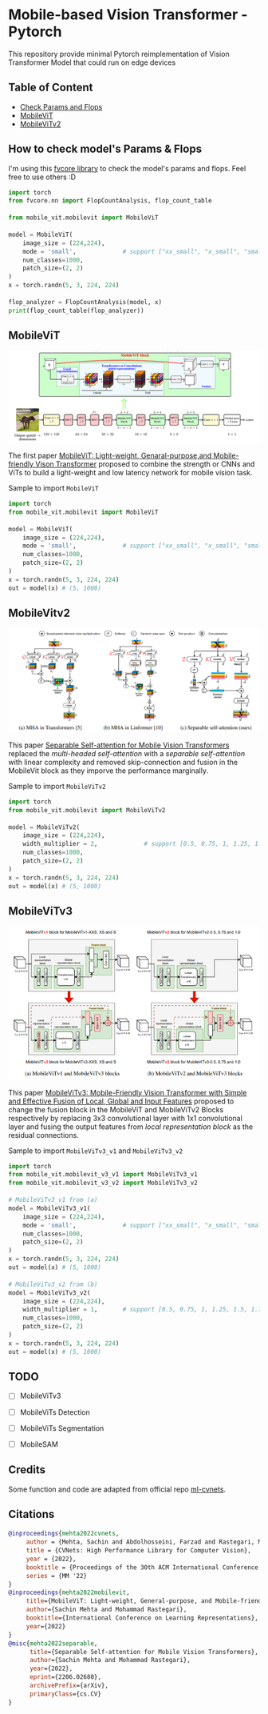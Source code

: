# Mobile-based Vision Transformer - Pytorch

This repository provide minimal Pytorch reimplementation of Vision Transformer Model that could run on edge devices


## Table of Content

- [Check Params and Flops](#how-to-check-models-params--flops)
- [MobileViT](#MobileViT)
- [MobileViTv2](#mobilevitv2)


## How to check model's Params & Flops

I'm using this <a href="https://github.com/facebookresearch/fvcore">fvcore library</a> to check the model's params and flops. Feel free to use others :D

```python
import torch
from fvcore.nn import FlopCountAnalysis, flop_count_table 

from mobile_vit.mobilevit import MobileViT

model = MobileViT(
    image_size = (224,224), 
    mode = 'small',             # support ["xx_small", "x_small", "small"] as shown in paper
    num_classes=1000, 
    patch_size=(2, 2)
)
x = torch.randn(5, 3, 224, 224)

flop_analyzer = FlopCountAnalysis(model, x)
print(flop_count_table(flop_analyzer))
```

## MobileViT

<img src="./asset/mobilevit.png" ></img>

The first paper <a href="https://arxiv.org/abs/2110.02178">MobileViT: Light-weight, Genaral-purpose,and Mobile-friendly Vison Transformer</a> proposed to combine the strength or CNNs and ViTs to build a light-weight and low latency network for mobile vision task.

Sample to import `MobileViT`

```python
import torch
from mobile_vit.mobilevit import MobileViT

model = MobileViT(
    image_size = (224,224), 
    mode = 'small',             # support ["xx_small", "x_small", "small"] as shown in paper
    num_classes=1000, 
    patch_size=(2, 2)
)
x = torch.randn(5, 3, 224, 224)
out = model(x) # (5, 1000)
```

## MobileVitv2

<img src="./asset/mobilevitv2.png"></img>

This paper <a href="https://arxiv.org/abs/2206.02680">Separable Self-attention for Mobile Vision Transformers</a> replaced the *multi-headed self-attention* with a *separable self-attention* with linear complexity and removed skip-connection and fusion in the MobileVit block as they imporve the performance marginally.

Sample to import `MobileViTv2`

```python
import torch
from mobile_vit.mobilevit import MobileViTv2

model = MobileViTv2(
    image_size = (224,224), 
    width_multiplier = 2,             # support [0.5, 0.75, 1, 1.25, 1.5, 1.75, 2] as shown in paper
    num_classes=1000, 
    patch_size=(2, 2)
)
x = torch.randn(5, 3, 224, 224)
out = model(x) # (5, 1000)
```

## MobileViTv3

<img src="./asset/mobilevitv3.png"></img>

This paper <a href="https://arxiv.org/abs/2209.15159">MobileViTv3: Mobile-Friendly Vision Transformer with Simple and Effective Fusion of Local, Global and Input Features</a> proposed to change the fusion block in the MobileViT and MobileViTv2 Blocks respectively by replacing 3x3 convolutional layer with 1x1 convolutional layer and fusing the output features from *local representation block* as the residual connections.

Sample to import `MobileViTv3_v1` and `MobileViTv3_v2`

```python
import torch
from mobile_vit.mobilevit_v3_v1 import MobileViTv3_v1
from mobile_vit.mobilevit_v3_v2 import MobileViTv3_v2

# MobileViTv3_v1 from (a)
model = MobileViTv3_v1(
    image_size = (224,224), 
    mode = 'small',             # support ["xx_small", "x_small", "small"] as shown in paper
    num_classes=1000, 
    patch_size=(2, 2)
)
x = torch.randn(5, 3, 224, 224)
out = model(x) # (5, 1000)

# MobileViTv3_v2 from (b)
model = MobileViTv3_v2(
    image_size = (224,224), 
    width_multiplier = 1,       # support [0.5, 0.75, 1, 1.25, 1.5, 1.75, 2] as shown in paper
    num_classes=1000, 
    patch_size=(2, 2)
)
x = torch.randn(5, 3, 224, 224)
out = model(x) # (5, 1000)
```


## TODO
- [ ] MobileViTv3
- [ ] MobileViTs Detection
- [ ] MobileViTs Segmentation
- [ ] MobileSAM


## Credits
Some function and code are adapted from official repo <a href="https://github.com/apple/ml-cvnets">ml-cvnets</a>.


## Citations
```bibtex
@inproceedings{mehta2022cvnets, 
     author = {Mehta, Sachin and Abdolhosseini, Farzad and Rastegari, Mohammad}, 
     title = {CVNets: High Performance Library for Computer Vision}, 
     year = {2022}, 
     booktitle = {Proceedings of the 30th ACM International Conference on Multimedia}, 
     series = {MM '22} 
}
@inproceedings{mehta2022mobilevit,
     title={MobileViT: Light-weight, General-purpose, and Mobile-friendly Vision Transformer},
     author={Sachin Mehta and Mohammad Rastegari},
     booktitle={International Conference on Learning Representations},
     year={2022}
}
@misc{mehta2022separable,
      title={Separable Self-attention for Mobile Vision Transformers}, 
      author={Sachin Mehta and Mohammad Rastegari},
      year={2022},
      eprint={2206.02680},
      archivePrefix={arXiv},
      primaryClass={cs.CV}
}
```